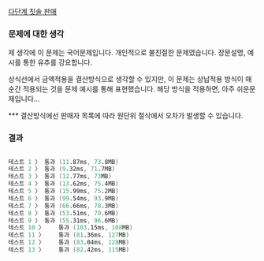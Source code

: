 [다단계 칫솔 판매](https://programmers.co.kr/learn/courses/30/lessons/77486)

### 문제에 대한 생각

제 생각에 이 문제는 국어문제입니다.
개인적으로 불친절한 문제였습니다.
장문설명, 예시를 통한 유추를 강요합니다.

상식선에서 금액적용을 결산방식으로 생각할 수 있지만,
이 문제는 상납적용 방식이 매순간 적용되는 것을 문제 예시를 통해 표현했습니다.
해당 방식을 적용하면, 아주 쉬운문제입니다...

*** 결산방식에선 판매자 목록에 따라 원단위 절삭에서 오차가 발생할 수 있습니다.


### 결과

```s

테스트 1 〉	통과 (11.87ms, 73.8MB)
테스트 2 〉	통과 (9.32ms, 71.7MB)
테스트 3 〉	통과 (12.77ms, 73MB)
테스트 4 〉	통과 (13.62ms, 75.4MB)
테스트 5 〉	통과 (15.99ms, 75.2MB)
테스트 6 〉	통과 (99.54ms, 93.9MB)
테스트 7 〉	통과 (66.66ms, 78.3MB)
테스트 8 〉	통과 (53.51ms, 79.6MB)
테스트 9 〉	통과 (55.31ms, 96.6MB)
테스트 10 〉	통과 (103.15ms, 108MB)
테스트 11 〉	통과 (81.36ms, 127MB)
테스트 12 〉	통과 (83.04ms, 128MB)
테스트 13 〉	통과 (82.42ms, 115MB)

```
